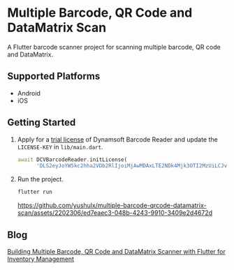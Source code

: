 # Multiple Barcode, QR Code and DataMatrix Scan

A Flutter barcode scanner project for scanning multiple barcode, QR code and DataMatrix.

## Supported Platforms
- Android
- iOS

## Getting Started

1. Apply for a [trial license](https://www.dynamsoft.com/customer/license/trialLicense/?product=dcv&package=cross-platform) of Dynamsoft Barcode Reader and update the `LICENSE-KEY` in `lib/main.dart`.
    ```dart
    await DCVBarcodeReader.initLicense(
          'DLS2eyJoYW5kc2hha2VDb2RlIjoiMjAwMDAxLTE2NDk4Mjk3OTI2MzUiLCJvcmdhbml6YXRpb25JRCI6IjIwMDAwMSIsInNlc3Npb25QYXNzd29yZCI6IndTcGR6Vm05WDJrcEQ5YUoifQ==');
    ```

2. Run the project.
    ```bash
    flutter run
    ```

    https://github.com/yushulx/multiple-barcode-qrcode-datamatrix-scan/assets/2202306/ed7eaec3-048b-4243-9910-3409e2d4672d



## Blog
[Building Multiple Barcode, QR Code and DataMatrix Scanner with Flutter for Inventory Management](https://www.dynamsoft.com/codepool/multiple-barcode-qrcode-scanner-android-ios.html)
